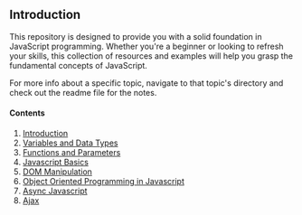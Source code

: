## Introduction

This repository is designed to provide you with a solid foundation in JavaScript programming. Whether you're a beginner or looking to refresh your skills, this collection of resources and examples will help you grasp the fundamental concepts of JavaScript.

For more info about a specific topic, navigate to that topic's directory and check out the readme file for the notes.

#### Contents

1. [Introduction](/01-introduction/)
2. [Variables and Data Types](/02-variables-data-types/)
3. [Functions and Parameters](/03-functions-parameters/)
4. [Javascript Basics](/04-javascript-basics/)
5. [DOM Manipulation](/05-dom-manipulation/)
6. [Object Oriented Programming in Javascript](/06-oop-javascript/)
7. [Async Javascript](/07-async-javascript/)
8. [Ajax](/08-ajax/)
